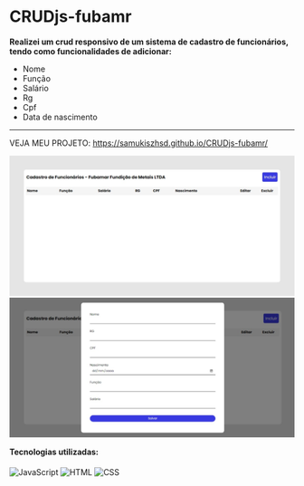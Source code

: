 # CRUDjs-fubamr
**Realizei um crud responsivo de um sistema de cadastro de funcionários, tendo como funcionalidades de adicionar:**

- Nome
- Função
- Salário
- Rg
- Cpf
- Data de nascimento
----------------------------------------------------------------------------------------------------------------------------------------
VEJA MEU PROJETO: https://samukiszhsd.github.io/CRUDjs-fubamr/

<div align="center">
<img  src='https://github.com/SAMUKISZHSD/CRUDjs-fubamr/blob/main/Captura%20da%20Web_21-6-2023_153324_samukiszhsd.github.io.jpeg'/>
<img  src='https://github.com/SAMUKISZHSD/CRUDjs-fubamr/blob/main/Captura%20da%20Web_21-6-2023_153343_samukiszhsd.github.io.jpeg'/>
</div>

 **Tecnologias utilizadas:**<br><br>
<img align="center" src="https://img.shields.io/badge/JavaScript-F7DF1E?style=for-the-badge&logo=javascript&logoColor=black" alt="JavaScript" title="JavaScript">
<img align="center" src="https://img.shields.io/badge/HTML5-E34F26?style=for-the-badge&logo=html5&logoColor=white" alt="HTML" title="HTML">
<img align="center" src="https://img.shields.io/badge/CSS3-1572B6?style=for-the-badge&logo=css3&logoColor=white" alt="CSS" title="CSS">

<br>
